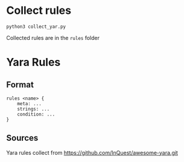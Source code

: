 # Collect rules

    python3 collect_yar.py 

Collected rules are in the `rules` folder


# Yara Rules

## Format

    rules <name> {
        meta: ...
        strings: ...
        condition: ...
    }

## Sources

Yara rules collect from https://github.com/InQuest/awesome-yara.git
